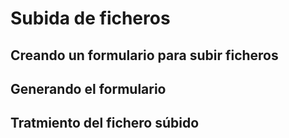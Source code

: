 # Subida de ficheros

## Creando un formulario para subir ficheros

## Generando el formulario

## Tratmiento del fichero súbido